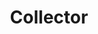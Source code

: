 ---
title: "Collector"
description: "Mini dependency manager for cmake based projects"
pubDate: "Jan 05 2021"
keywords: "c++, cplusplus, cmake, pipeline, manager"
heroImage: "/products/collector.svg"
showDetailPage: false
github: https://github.com/PotatoBite/collector
web: https://github.com/PotatoBite/collector
---